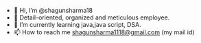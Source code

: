 - 👋 Hi, I’m @shagunsharma18
- 👀 Detail-oriented, organized and meticulous employee.
- 🌱 I’m currently learning java,java script, DSA.
- 📫 How to reach me shagunsharma1118@gmail.com (my mail id)

<!---
shagunsharma18/shagunsharma18 is a ✨ special ✨ repository because its `README.md` (this file) appears on your GitHub profile.
You can click the Preview link to take a look at your changes.
--->
